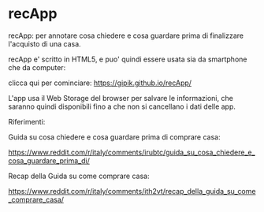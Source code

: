 # recApp
recApp: per annotare cosa chiedere e cosa guardare prima di finalizzare l'acquisto di una casa.


recApp e' scritto in HTML5, e puo' quindi essere usata sia da smartphone che da computer: 

clicca qui per cominciare: https://gipik.github.io/recApp/

L'app usa il Web Storage del browser per salvare le informazioni, che saranno quindi disponibili fino a che non si cancellano i dati delle app.




Riferimenti:

Guida su cosa chiedere e cosa guardare prima di comprare casa:

https://www.reddit.com/r/italy/comments/irubtc/guida_su_cosa_chiedere_e_cosa_guardare_prima_di/

Recap della Guida su come comprare casa:

https://www.reddit.com/r/italy/comments/ith2vt/recap_della_guida_su_come_comprare_casa/


